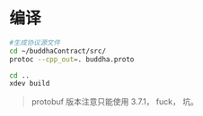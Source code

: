 # 编译

```bash
#生成协议源文件
cd ~/buddhaContract/src/
protoc --cpp_out=. buddha.proto

cd ..
xdev build
```
> protobuf 版本注意只能使用 3.7.1， fuck， 坑。